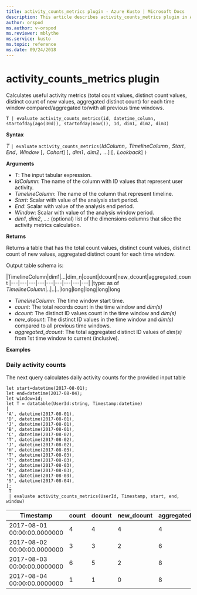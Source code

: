 ```yaml
---
title: activity_counts_metrics plugin - Azure Kusto | Microsoft Docs
description: This article describes activity_counts_metrics plugin in Azure Kusto.
author: orspod
ms.author: v-orspod
ms.reviewer: mblythe
ms.service: kusto
ms.topic: reference
ms.date: 09/24/2018
---
```

# activity_counts_metrics plugin

Calculates useful activity metrics (total count values, distinct count values, distinct count of new values, aggregated distinct count) for each time window compared/aggregated to/with all previous time windows.

```kusto
T | evaluate activity_counts_metrics(id, datetime_column, startofday(ago(30d)), startofday(now()), 1d, dim1, dim2, dim3)
```

**Syntax**

*T* `| evaluate` `activity_counts_metrics(`*IdColumn*`,` *TimelineColumn*`,` *Start*`,` *End*`,` *Window* [`,` *Cohort*] [`,` *dim1*`,` *dim2*`,` ...] [`,` *Lookback*] `)`

**Arguments**

* *T*: The input tabular expression.
* *IdColumn*: The name of the column with ID values that represent user activity. 
* *TimelineColumn*: The name of the column that represent timeline.
* *Start*: Scalar with value of the analysis start period.
* *End*: Scalar with value of the analysis end period.
* *Window*: Scalar with value of the analysis window period.
* *dim1*, *dim2*, ...: (optional) list of the dimensions columns that slice the activity metrics calculation.

**Returns**

Returns a table that has the total count values, distinct count values, distinct count of new values, aggregated distinct count for each 
time window.

Output table schema is:

|TimelineColumn|dim1|...|dim_n|count|dcount|new_dcount|aggregated_count
|---|---|---|---|---|---|---|---|---|
|type: as of *TimelineColumn*|..|..|..|long|long|long|long|long


* *TimelineColumn*: The time window start time.
* *count*: The total records count in the time window and *dim(s)*
* *dcount*: The distinct ID values count in the time window and *dim(s)*
* *new_dcount*: The distinct ID values in the time window and *dim(s)* compared to all previous time windows. 
* *aggregated_dcount*: The total aggregated distinct ID values of *dim(s)* from 1st time window to current (inclusive).

**Examples**

### Daily activity counts 

The next query calculates daily activity counts for the provided input table

```kusto
let start=datetime(2017-08-01);
let end=datetime(2017-08-04);
let window=1d;
let T = datatable(UserId:string, Timestamp:datetime)
[
'A', datetime(2017-08-01),
'D', datetime(2017-08-01), 
'J', datetime(2017-08-01),
'B', datetime(2017-08-01),
'C', datetime(2017-08-02),  
'T', datetime(2017-08-02),
'J', datetime(2017-08-02),
'H', datetime(2017-08-03),
'T', datetime(2017-08-03),
'T', datetime(2017-08-03),
'J', datetime(2017-08-03),
'B', datetime(2017-08-03),
'S', datetime(2017-08-03),
'S', datetime(2017-08-04),
];
 T 
 | evaluate activity_counts_metrics(UserId, Timestamp, start, end, window)
```

|Timestamp|count|dcount|new_dcount|aggregated_dcount|
|---|---|---|---|---|
|2017-08-01 00:00:00.0000000|4|4|4|4|
|2017-08-02 00:00:00.0000000|3|3|2|6|
|2017-08-03 00:00:00.0000000|6|5|2|8|
|2017-08-04 00:00:00.0000000|1|1|0|8|


